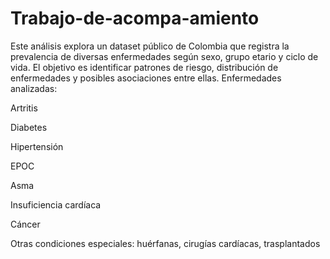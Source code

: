 # Trabajo-de-acompa-amiento
Este análisis explora un dataset público de Colombia que registra la prevalencia de diversas enfermedades según sexo, grupo etario y ciclo de vida. El objetivo es identificar patrones de riesgo, distribución de enfermedades y posibles asociaciones entre ellas.
Enfermedades analizadas:

Artritis

Diabetes

Hipertensión

EPOC

Asma

Insuficiencia cardíaca

Cáncer

Otras condiciones especiales: huérfanas, cirugías cardíacas, trasplantados
